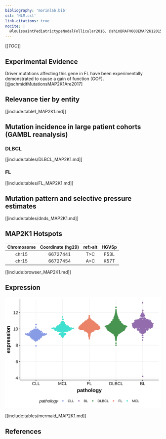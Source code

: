 ```yaml
---
bibliography: 'morinlab.bib'
csl: 'NLM.csl'
link-citations: true
nocite: |
  @louissaintPediatrictypeNodalFollicular2016, @shinBRAFV600EMAP2K12015, 
---
```

[[_TOC_]]


## Experimental Evidence

Driver mutations affecting this gene in FL have been experimentally demonstrated to cause a gain of function (GOF).[@schmidtMutationsMAP2K1Are2017]

## Relevance tier by entity

[[include:table1_MAP2K1.md]]

## Mutation incidence in large patient cohorts (GAMBL reanalysis)

### DLBCL
[[include:tables/DLBCL_MAP2K1.md]]

### FL
[[include:tables/FL_MAP2K1.md]]

## Mutation pattern and selective pressure estimates

[[include:tables/dnds_MAP2K1.md]]

## MAP2K1 Hotspots

| Chromosome |Coordinate (hg19) | ref>alt | HGVSp | 
 | :---:| :---: | :--: | :---: |
| chr15 | 66727441 | T>C | F53L |
| chr15 | 66727454 | A>C | K57T |

[[include:browser_MAP2K1.md]]

## Expression
![](images/gene_expression/MAP2K1_by_pathology.svg)
<!-- ORIGIN: shinBRAFV600EMAP2K12015 -->
<!-- DLBCL: shinBRAFV600EMAP2K12015 -->
<!-- FL: louissaintPediatrictypeNodalFollicular2016a -->

[[include:tables/mermaid_MAP2K1.md]]

## References

